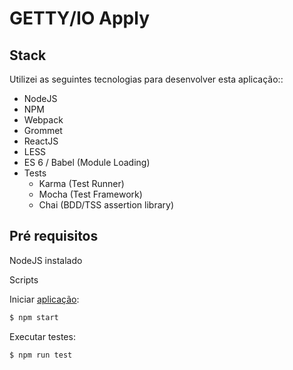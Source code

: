 GETTY/IO Apply
===

Stack
---

Utilizei as seguintes tecnologias para desenvolver esta aplicação::

- NodeJS
- NPM
- Webpack
- Grommet
- ReactJS
- LESS
- ES 6 / Babel (Module Loading)
- Tests
  - Karma (Test Runner)
  - Mocha (Test Framework)
  - Chai (BDD/TSS assertion library)

Pré requisitos
---

NodeJS instalado

Scripts

Iniciar [aplicação](http://localhost:3000):

```bash
$ npm start
```
Executar testes:

```bash
$ npm run test
```
